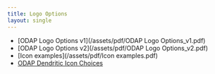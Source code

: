 ```yaml
---
title: Logo Options
layout: single
---
```


- [ODAP Logo Options v1](/assets/pdf/ODAP Logo Options_v1.pdf)
- [ODAP Logo Options v2](/assets/pdf/ODAP Logo Options_v2.pdf)
- [Icon examples](/assets/pdf/Icon examples.pdf)
- [ODAP Dendritic Icon Choices](/assets/pdf/odap-logo-choices.pdf)

